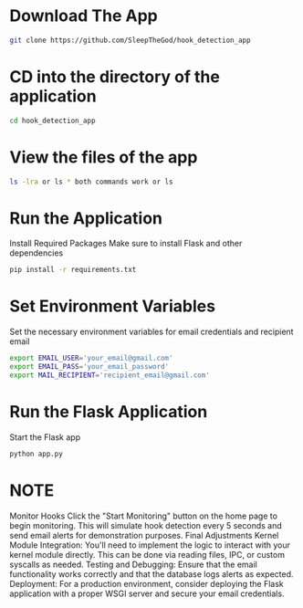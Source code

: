 # Download The App
```bash
git clone https://github.com/SleepTheGod/hook_detection_app
```
# CD into the directory of the application
```bash
cd hook_detection_app
```
# View the files of the app
```bash
ls -lra or ls * both commands work or ls
```
# Run the Application
Install Required Packages
Make sure to install Flask and other dependencies
```bash
pip install -r requirements.txt
```
# Set Environment Variables
Set the necessary environment variables for email credentials and recipient email
```bash
export EMAIL_USER='your_email@gmail.com'
export EMAIL_PASS='your_email_password'
export MAIL_RECIPIENT='recipient_email@gmail.com'
```
# Run the Flask Application
Start the Flask app
```bash
python app.py
```
# NOTE
Monitor Hooks
Click the "Start Monitoring" button on the home page to begin monitoring. This will simulate hook detection every 5 seconds and send email alerts for demonstration purposes.
Final Adjustments
Kernel Module Integration: You'll need to implement the logic to interact with your kernel module directly. This can be done via reading files, IPC, or custom syscalls as needed.
Testing and Debugging: Ensure that the email functionality works correctly and that the database logs alerts as expected.
Deployment: For a production environment, consider deploying the Flask application with a proper WSGI server and secure your email credentials.
